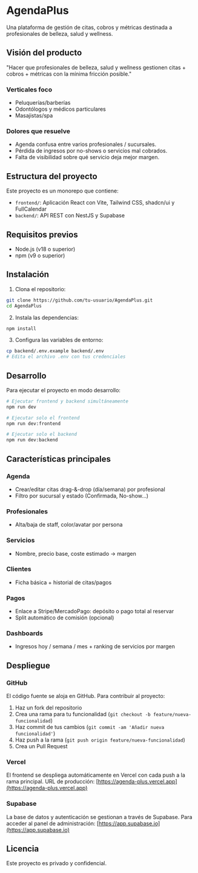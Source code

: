 # AgendaPlus

Una plataforma de gestión de citas, cobros y métricas destinada a profesionales de belleza, salud y wellness.

## Visión del producto

"Hacer que profesionales de belleza, salud y wellness gestionen citas + cobros + métricas con la mínima fricción posible."

### Verticales foco
- Peluquerías/barberías
- Odontólogos y médicos particulares
- Masajistas/spa

### Dolores que resuelve
- Agenda confusa entre varios profesionales / sucursales.
- Pérdida de ingresos por no-shows o servicios mal cobrados.
- Falta de visibilidad sobre qué servicio deja mejor margen.

## Estructura del proyecto

Este proyecto es un monorepo que contiene:

- `frontend/`: Aplicación React con Vite, Tailwind CSS, shadcn/ui y FullCalendar
- `backend/`: API REST con NestJS y Supabase

## Requisitos previos

- Node.js (v18 o superior)
- npm (v9 o superior)

## Instalación

1. Clona el repositorio:
```bash
git clone https://github.com/tu-usuario/AgendaPlus.git
cd AgendaPlus
```

2. Instala las dependencias:
```bash
npm install
```

3. Configura las variables de entorno:
```bash
cp backend/.env.example backend/.env
# Edita el archivo .env con tus credenciales
```

## Desarrollo

Para ejecutar el proyecto en modo desarrollo:

```bash
# Ejecutar frontend y backend simultáneamente
npm run dev

# Ejecutar solo el frontend
npm run dev:frontend

# Ejecutar solo el backend
npm run dev:backend
```

## Características principales

### Agenda
- Crear/editar citas drag-&-drop (día/semana) por profesional
- Filtro por sucursal y estado (Confirmada, No-show…)

### Profesionales
- Alta/baja de staff, color/avatar por persona

### Servicios
- Nombre, precio base, coste estimado → margen

### Clientes
- Ficha básica + historial de citas/pagos

### Pagos
- Enlace a Stripe/MercadoPago: depósito o pago total al reservar
- Split automático de comisión (opcional)

### Dashboards
- Ingresos hoy / semana / mes + ranking de servicios por margen

## Despliegue

### GitHub
El código fuente se aloja en GitHub. Para contribuir al proyecto:
1. Haz un fork del repositorio
2. Crea una rama para tu funcionalidad (`git checkout -b feature/nueva-funcionalidad`)
3. Haz commit de tus cambios (`git commit -am 'Añadir nueva funcionalidad'`)
4. Haz push a la rama (`git push origin feature/nueva-funcionalidad`)
5. Crea un Pull Request

### Vercel
El frontend se despliega automáticamente en Vercel con cada push a la rama principal.
URL de producción: [https://agenda-plus.vercel.app](https://agenda-plus.vercel.app)

### Supabase
La base de datos y autenticación se gestionan a través de Supabase.
Para acceder al panel de administración: [https://app.supabase.io](https://app.supabase.io)

## Licencia

Este proyecto es privado y confidencial.
